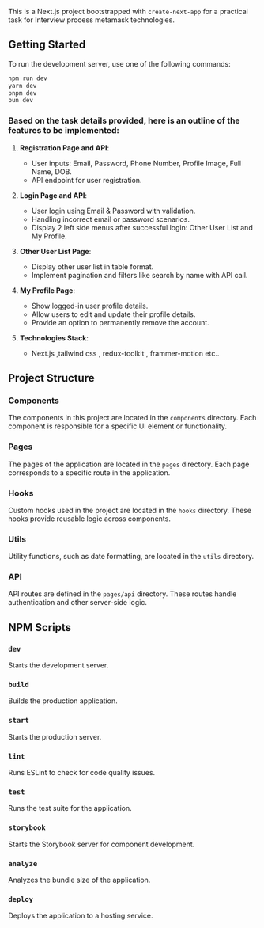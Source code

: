 This is a Next.js project bootstrapped with `create-next-app` for a practical task for Interview process metamask technologies.

## Getting Started

To run the development server, use one of the following commands:

```bash
npm run dev
yarn dev
pnpm dev
bun dev
```

### Based on the task details provided, here is an outline of the features to be implemented:

1. **Registration Page and API**:
   - User inputs: Email, Password, Phone Number, Profile Image, Full Name, DOB.
   - API endpoint for user registration.

2. **Login Page and API**:
   - User login using Email & Password with validation.
   - Handling incorrect email or password scenarios.
   - Display 2 left side menus after successful login: Other User List and My Profile.

3. **Other User List Page**:
   - Display other user list in table format.
   - Implement pagination and filters like search by name with API call.

4. **My Profile Page**:
   - Show logged-in user profile details.
   - Allow users to edit and update their profile details.
   - Provide an option to permanently remove the account.

5. **Technologies Stack**:
   - Next.js ,tailwind css , redux-toolkit , frammer-motion etc..


## Project Structure

### Components
The components in this project are located in the `components` directory. Each component is responsible for a specific UI element or functionality.

### Pages
The pages of the application are located in the `pages` directory. Each page corresponds to a specific route in the application.

### Hooks
Custom hooks used in the project are located in the `hooks` directory. These hooks provide reusable logic across components.

### Utils
Utility functions, such as date formatting, are located in the `utils` directory.

### API
API routes are defined in the `pages/api` directory. These routes handle authentication and other server-side logic.

## NPM Scripts

### `dev`
Starts the development server.

### `build`
Builds the production application.

### `start`
Starts the production server.

### `lint`
Runs ESLint to check for code quality issues.

### `test`
Runs the test suite for the application.

### `storybook`
Starts the Storybook server for component development.

### `analyze`
Analyzes the bundle size of the application.

### `deploy`
Deploys the application to a hosting service.
